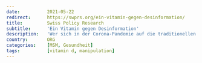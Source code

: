 ```yaml
---
date:          2021-05-22
redirect:      https://swprs.org/ein-vitamin-gegen-desinformation/
title:         Swiss Policy Research
subtitle:      'Ein Vitamin gegen Desinformation'
description:   'Wer sich in der Corona-Pandemie auf die traditionellen Medien verließ, wurde im Wesentlichen einmal mehr von A bis Z in die Irre geführt. Ein aktuelles Beispiel illustriert nochmals eindrucksvoll, wie die Propaganda-Maschinerie aus Agenturen, Medien und "Faktencheckern" funktioniert.'
country:       ORG
categories:    [MSM, Gesundheit]
tags:          [vitamin d, manipulation]
---
```

